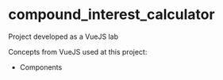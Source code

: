 # compound_interest_calculator
Project developed as a VueJS lab

Concepts from VueJS used at this project:
  - Components
